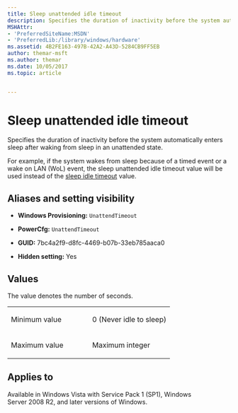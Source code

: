 ```yaml
---
title: Sleep unattended idle timeout
description: Specifies the duration of inactivity before the system automatically enters sleep after waking from sleep in an unattended state.
MSHAttr:
- 'PreferredSiteName:MSDN'
- 'PreferredLib:/library/windows/hardware'
ms.assetid: 4B2FE163-497B-42A2-A43D-5284CB9FF5EB
author: themar-msft
ms.author: themar
ms.date: 10/05/2017
ms.topic: article


---
```


# Sleep unattended idle timeout


Specifies the duration of inactivity before the system automatically enters sleep after waking from sleep in an unattended state.

For example, if the system wakes from sleep because of a timed event or a wake on LAN (WoL) event, the sleep unattended idle timeout value will be used instead of the [sleep idle timeout](sleep-settings-sleep-idle-timeout.md) value.

## <span id="Aliases_and_setting_visibility"></span><span id="aliases_and_setting_visibility"></span><span id="ALIASES_AND_SETTING_VISIBILITY"></span>Aliases and setting visibility


-   **Windows Provisioning:** `UnattendTimeout     `

-   **PowerCfg:** `UnattendTimeout       `

-   **GUID:** 7bc4a2f9-d8fc-4469-b07b-33eb785aaca0

-   **Hidden setting:** Yes

## <span id="Values"></span><span id="values"></span><span id="VALUES"></span>Values


The value denotes the number of seconds.

<table>
<colgroup>
<col width="50%" />
<col width="50%" />
</colgroup>
<tbody>
<tr class="odd">
<td><p>Minimum value</p></td>
<td><p>0 (Never idle to sleep)</p></td>
</tr>
<tr class="even">
<td><p>Maximum value</p></td>
<td><p>Maximum integer</p></td>
</tr>
</tbody>
</table>

 

## <span id="Applies_to"></span><span id="applies_to"></span><span id="APPLIES_TO"></span>Applies to


Available in Windows Vista with Service Pack 1 (SP1), Windows Server 2008 R2, and later versions of Windows.
